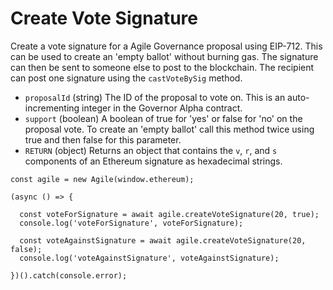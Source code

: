 # Create Vote Signature

Create a vote signature for a Agile Governance proposal using EIP-712. This can be used to create an 'empty ballot' without burning gas. The signature can then be sent to someone else to post to the blockchain. The recipient can post one signature using the `castVoteBySig` method.

* `proposalId` \(string\) The ID of the proposal to vote on. This is an auto-incrementing integer in the Governor Alpha contract.
* `support` \(boolean\) A boolean of true for 'yes' or false for 'no' on the proposal vote. To create an 'empty ballot' call this method twice using true and then false for this parameter.
* `RETURN` \(object\) Returns an object that contains the `v`, `r`, and `s` components of an Ethereum signature as hexadecimal strings.

```text
const agile = new Agile(window.ethereum);

(async () => {

  const voteForSignature = await agile.createVoteSignature(20, true);
  console.log('voteForSignature', voteForSignature);

  const voteAgainstSignature = await agile.createVoteSignature(20, false);
  console.log('voteAgainstSignature', voteAgainstSignature);

})().catch(console.error);
```

